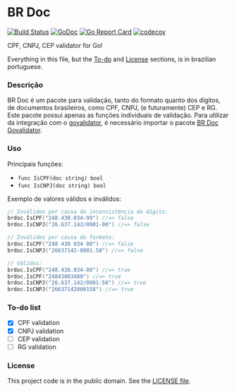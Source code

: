 # BR Doc

[![Build Status][tag1img]][tag1link]
[![GoDoc][tag2img]][tag2link]
[![Go Report Card][tag3img]][tag3link]
[![codecov][tag4img]][tag4link]

CPF, CNPJ, CEP validator for Go!

Everything in this file, but the [To-do](#to-do-list) and [License](#license) sections, is in brazilian portuguese.

### Descrição

BR Doc é um pacote para validação, tanto do formato quanto dos dígitos, de documentos brasileiros, como CPF, CNPJ, (e futuramente) CEP e RG. Este pacote possui apenas as funções individuais de validação. Para utilizar da integração com o [govalidator][1], é necessário importar o pacote [BR Doc Govalidator][2].

### Uso

Principais funções:

- `func IsCPF(doc string) bool`
- `func IsCNPJ(doc string) bool`

Exemplo de valores válidos e inválidos:

```go
// Inválidos por causa da inconsistência do dígito:
brdoc.IsCPF("248.438.034-99") //=> false
brdoc.IsCNPJ("26.637.142/0001-00") //=> false

// Inválidos por causa do formato:
brdoc.IsCPF("248 438 034 80") //=> false
brdoc.IsCNPJ("26637142-0001.58") //=> false

// Válidos:
brdoc.IsCPF("248.438.034-80") //=> true
brdoc.IsCPF("24843803480") //=> true
brdoc.IsCNPJ("26.637.142/0001-58") //=> true
brdoc.IsCNPJ("26637142000158") //=> true
```

### To-do list

- [x] CPF validation
- [x] CNPJ validation
- [ ] CEP validation
- [ ] RG validation

### License

This project code is in the public domain. See the [LICENSE file][3].

[1]: https://github.com/asaskevich/govalidator
[2]: https://github.com/Nhanderu/brdoc-govalidator
[3]: https://github.com/Nhanderu/brdoc/blob/master/LICENSE

[tag1img]: https://travis-ci.org/Nhanderu/brdoc.svg?branch=master
[tag1link]: https://travis-ci.org/Nhanderu/brdoc
[tag2img]: https://godoc.org/github.com/Nhanderu/brdoc?status.png
[tag2link]: https://godoc.org/github.com/Nhanderu/brdoc
[tag3img]: https://goreportcard.com/badge/github.com/Nhanderu/brdoc
[tag3link]: https://goreportcard.com/report/github.com/Nhanderu/brdoc
[tag4img]: https://codecov.io/gh/Nhanderu/brdoc/branch/master/graph/badge.svg
[tag4link]: https://codecov.io/gh/Nhanderu/brdoc